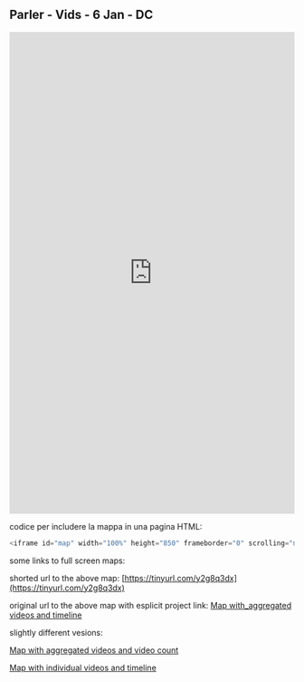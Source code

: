 ## Parler - Vids - 6 Jan - DC

<iframe id="map" width="100%" height="850" frameborder="0" scrolling="no" marginheight="0" marginwidth="0" src="https://gjrichter.github.io/ixmaps/ui/html/embed_sync_Leaflet.html?ui=embed&basemap=ll&legend=1&name=map3&sync=false&footer=true&popout=true&project=https://raw.githubusercontent.com/gjrichter/viz/master/PerfPol/ixmaps_project_Berggruen_Democracy_Life_flowers.json"></iframe>

codice per includere la mappa in una pagina HTML:

```javascript
<iframe id="map" width="100%" height="850" frameborder="0" scrolling="no" marginheight="0" marginwidth="0" src="https://gjrichter.github.io/ixmaps/ui/dispatch.htm?ui=embed&basemap=ll&legend=1&project=https://raw.githubusercontent.com/gjrichter/viz/master/PerfPol/ixmaps_project_Berggruen_Democracy_Life_flowers.json"></iframe>
```



some links to full screen maps:

shorted url to the above map: [https://tinyurl.com/y2g8q3dx](https://tinyurl.com/y2g8q3dx)

original url to the above map with esplicit project link: [Map with_aggregated videos and timeline](https://gjrichter.github.io/ixmaps/ui/dispatch.htm?ui=embed&basemap=ll&legend=1&project=https://raw.githubusercontent.com/gjrichter/viz/master/Parler/final/ixmaps_project_Parler_clean_6_DC_Riot_Geo_aggregated_timeline_satellite.json)



slightly different vesions:

[Map with aggregated videos and video count](https://gjrichter.github.io/ixmaps/ui/dispatch.htm?ui=embed&basemap=ll&legend=1&project=https://raw.githubusercontent.com/gjrichter/viz/master/Parler/final/ixmaps_project_Parler_clean_6_DC_Riot_Geo_aggregated_timeline_satellite_count.json)

[Map with individual videos and timeline](https://gjrichter.github.io/ixmaps/ui/dispatch.htm?ui=embed&basemap=ll&legend=1&project=https://raw.githubusercontent.com/gjrichter/viz/master/Parler/final/ixmaps_project_Parler_clean_6_DC_Riot_Geo_multiple_timeline_satellite.json)

